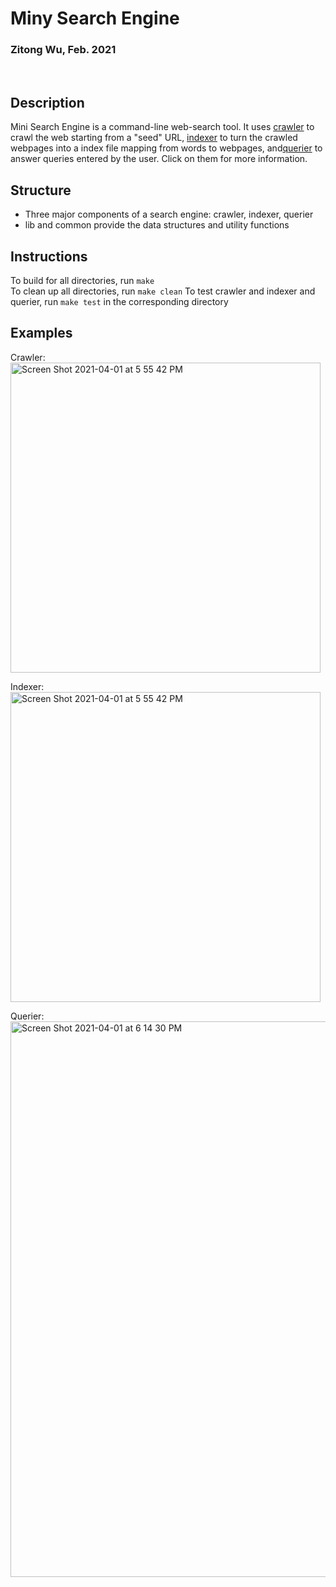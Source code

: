 # Miny Search Engine
### Zitong Wu, Feb. 2021

<br > 

## Description

Mini Search Engine is a command-line web-search tool. It uses [crawler](https://github.com/zitongwu0301/Mini-Search-Engine/tree/main/crawler) to crawl the web starting from a "seed" URL, [indexer](https://github.com/zitongwu0301/Mini-Search-Engine/tree/main/indexer) to turn the crawled webpages into a index file mapping from words to webpages, and[querier](https://github.com/zitongwu0301/Mini-Search-Engine/tree/main/querier) to answer queries entered by the user. Click on them for more information.

## Structure
* Three major components of a search engine: crawler, indexer, querier
* lib and common provide the data structures and utility functions

## Instructions
To build for all directories, run `make`  
To clean up all directories, run `make clean`
To test crawler and indexer and querier, run `make test` in the corresponding directory

## Examples
Crawler:  
<img width="496" alt="Screen Shot 2021-04-01 at 5 55 42 PM" src="https://user-images.githubusercontent.com/71951467/113290639-81293800-9324-11eb-8529-aee1e1c0fd12.png">

Indexer:
<img width="496" alt="Screen Shot 2021-04-01 at 5 55 42 PM" src="https://user-images.githubusercontent.com/71951467/113291080-1298aa00-9325-11eb-8ec9-d51ac0807eae.png">  

Querier:
<img width="889" alt="Screen Shot 2021-04-01 at 6 14 30 PM" src="https://user-images.githubusercontent.com/71951467/113291252-58557280-9325-11eb-84fd-c25d60773ff9.png">




